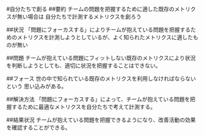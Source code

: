 #自分たちで創る
##要約
チームの問題を把握するために適した既存のメトリクスが無い場合は
自分たちで計測するメトリクスを創ろう

##状況
「問題にフォーカスする」によりチームが抱えている問題を把握するためのメトリクスを計測しようとしているが、よく知られたメトリクスに適したものが無い

##問題
チームが抱えている問題にフィットしない既存のメトリクスにより状況を判断しようとしても、適切に状況を把握することはできない。

##フォース
世の中で知られている既存のメトリクスを利用しなければならないという
思い込みがある。

##解決方法
「問題にフォーカスする」によって、チームが抱えている問題を把握するために最適なメトリクスを自分たちで考えて計測する。

##結果状況
チームが抱えている問題を把握できるようになり、改善活動の効果を確認することができる。

